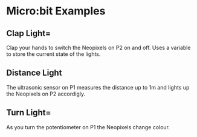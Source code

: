 # Micro:bit Examples

## Clap Light=

Clap your hands to switch the Neopixels on P2 on and off. Uses a variable to store the current state of the lights.

## Distance Light

The ultrasonic sensor on P1 measures the distance up to 1m and lights up the Neopixels on P2 accordigly.

## Turn Light=

As you turn the potentiometer on P1 the Neopixels change colour.
